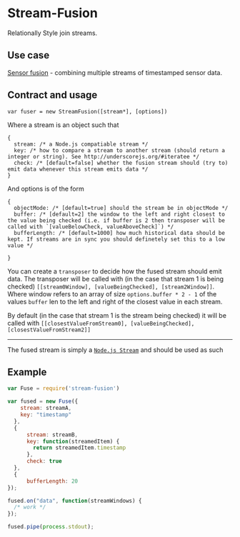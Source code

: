 Stream-Fusion
==========

Relationally Style join streams.

## Use case

[Sensor fusion](http://en.wikipedia.org/wiki/Sensor_fusion) - combining multiple streams of timestamped sensor data.

## Contract and usage

`var fuser = new StreamFusion([stream*], [options])`

Where a stream is an object such that

```
{
  stream: /* a Node.js compatiable stream */
  key: /* how to compare a stream to another stream (should return a integer or string). See http://underscorejs.org/#iteratee */
  check: /* [default=false] whether the fusion stream should (try to) emit data whenever this stream emits data */
}
```

And options is of the form

```
{
  objectMode: /* [default=true] should the stream be in objectMode */
  buffer: /* [default=2] the window to the left and right closest to the value being checked (i.e. if buffer is 2 then transposer will be called with `[valueBelowCheck, valueAboveCheck]`) */
  bufferLength: /* [default=1000] how much historical data should be kept. If streams are in sync you should definetely set this to a low value */

}
```

You can create a `transposer` to decide how the fused stream should emit data. The transposer will be called with (in the case that stream 1 is being checked) `[[stream0Window], [valueBeingChecked], [stream2Window]]`. Where window refers to an array of size `options.buffer * 2 - 1` of the values `buffer` len to the left and right of the closest value in each stream.

By default (in the case that stream 1 is the stream being checked) it will be called with `[[closestValueFromStream0], [valueBeingChecked], [closestValueFromStream2]]`

----------------

The fused stream is simply a [`Node.js Stream`](http://nodejs.org/api/stream.html) and should be used as such

## Example

``` js
var Fuse = require('stream-fusion')

var fused = new Fuse({
    stream: streamA,
    key: "timestamp"
  },
  {
      stream: streamB,
      key: function(streamedItem) {
        return streamedItem.timestamp
      },
      check: true
  },
  {
      bufferLength: 20
});

fused.on("data", function(streamWindows) {
  /* work */
});

fused.pipe(process.stdout);
```
